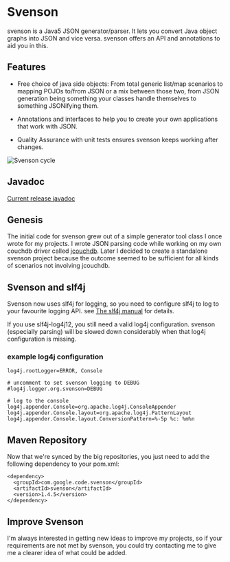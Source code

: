 # Svenson

svenson is a Java5 JSON generator/parser. It lets you convert Java object graphs into JSON and vice versa. svenson offers an API and annotations to aid you in this.

## Features

* Free choice of java side objects: From total generic list/map scenarios to mapping POJOs to/from JSON or a mix between those two, from JSON generation being something your classes handle themselves to something JSONifying them.

* Annotations and interfaces to help you to create your own applications that work with JSON.

* Quality Assurance with unit tests ensures svenson keeps working after changes.

![Svenson cycle](http://fforw.de/static/image/svenson-cycle.png)

## Javadoc
[Current release javadoc](http://fforw.de/static/svenson-javadoc/)


## Genesis

The initial code for svenson grew out of a simple generator tool class I once wrote for my projects. I wrote JSON parsing code while working on my own couchdb driver called [jcouchdb](http://code.google.com/p/jcouchdb/). Later I decided to create a standalone svenson project because the outcome seemed to be sufficient for all kinds of scenarios not involving jcouchdb.

## Svenson and slf4j

Svenson now uses slf4j for logging, so you need to configure slf4j to log to your favourite logging API. see [The slf4j manual](http://www.slf4j.org/manual.html) for details.

If you use slf4j-log4j12, you still need a valid log4j configuration. svenson (especially parsing) will be slowed down considerably when that log4j configuration is missing.

### example log4j configuration
    log4j.rootLogger=ERROR, Console

    # uncomment to set svenson logging to DEBUG
    #log4j.logger.org.svenson=DEBUG

    # log to the console
    log4j.appender.Console=org.apache.log4j.ConsoleAppender
    log4j.appender.Console.layout=org.apache.log4j.PatternLayout
    log4j.appender.Console.layout.ConversionPattern=%-5p %c: %m%n

## Maven Repository

Now that we're synced by the big repositories, you just need to add the following dependency to your pom.xml:

    <dependency>
      <groupId>com.google.code.svenson</groupId>
      <artifactId>svenson</artifactId>
      <version>1.4.5</version>
    </dependency>


## Improve Svenson
I'm always interested in getting new ideas to improve my projects, so
if your requirements are not met by svenson, you could try contacting me to give me a clearer idea of what could be added.
